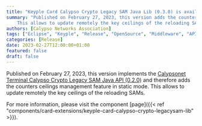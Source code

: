 ```yaml
---
title: "Keyple Card Calypso Crypto Legacy SAM Java Lib (0.3.0) is available!"
summary: "Published on February 27, 2023, this version adds the counters ceilings management feature in static mode.
    This allows to update remotely the key ceilings of the reloading SAMs."
authors: [Calypso Networks Association]
tags: ["Eclipse", "Keyple", "Release", "OpenSource", "Middleware", "API", "Ticketing", "Calypso", "SAM"]
categories: [Release]
date: 2023-02-27T12:00:00+01:00
featured: false
draft: false
---
```



Published on February 27, 2023, this version implements the
[Calypsonet Terminal Calypso Crypto Legacy SAM Java API (0.2.0)](https://terminal-api.calypsonet.org/archives/apis/calypsonet-terminal-calypso-crypto-legacysam-api/)
and therefore adds the counters ceilings management feature in static mode.
This allows to update remotely the key ceilings of the reloading SAMs.

For more information, please visit the component 
[page]({{< ref "components/card-extensions/keyple-card-calypso-crypto-legacysam-lib" >}}).